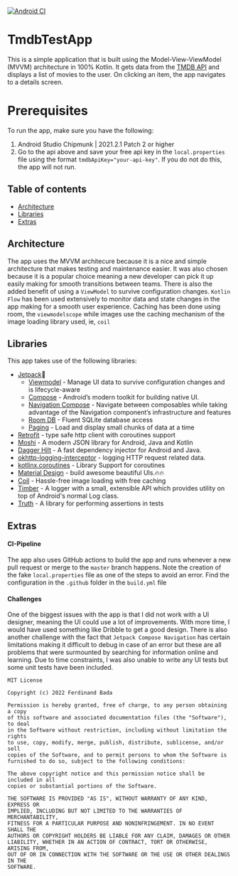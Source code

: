 [![Android CI](https://github.com/Fbada006/TmdbTestApp/actions/workflows/build.yml/badge.svg?branch=master)](https://github.com/Fbada006/TmdbTestApp/actions/workflows/build.yml)

# TmdbTestApp

This is a simple application that is built using the Model-View-ViewModel (MVVM) architecture in 100% Kotlin. It gets
data from the [TMDB API](https://www.themoviedb.org/documentation/api) and displays a list
of movies to the user. On clicking an item, the app navigates to a details screen.

# Prerequisites

To run the app, make sure you have the following:

1. Android Studio Chipmunk | 2021.2.1 Patch 2 or higher
2. Go to the api above and save your free api key in the `local.properties` file using the
   format `tmdbApiKey="your-api-key"`. If you do not do this, the app will not run.

## Table of contents

- [Architecture](#architecture)
- [Libraries](#libraries)
- [Extras](#extras)

## Architecture

The app uses the MVVM architecure because it is a nice and simple architecture that makes testing and maintenance
easier.
It was also chosen because it is a popular choice meaning a new developer can pick it up easily making for smooth
transitions between teams. There is also the added
benefit of using a `ViewModel` to survive configuration changes. `Kotlin Flow` has been used extensively to monitor data
and state changes in the app making for a smooth user experience. Caching has been done using room, the `viewmodelscope`
while images use the caching
mechanism of the image loading library used, ie, `coil`

## Libraries

This app takes use of the following libraries:

- [Jetpack](https://developer.android.com/jetpack)🚀
    - [Viewmodel](https://developer.android.com/topic/libraries/architecture/viewmodel) - Manage UI data to survive
      configuration changes and is lifecycle-aware
    - [Compose](https://developer.android.com/jetpack/compose) - Android’s modern toolkit for building native UI.
    - [Navigation Compose](https://developer.android.com/jetpack/compose/navigation) - Navigate between composables
      while taking advantage of the Navigation component’s infrastructure and features
    - [Room DB](https://developer.android.com/topic/libraries/architecture/room) - Fluent SQLite database access
    - [Paging](https://developer.android.com/topic/libraries/architecture/paging/v3-overview) - Load and display small
      chunks of
      data at a time
- [Retrofit](https://square.github.io/retrofit/) - type safe http client with coroutines support
- [Moshi](https://github.com/square/moshi) - A modern JSON library for Android, Java and Kotlin
- [Dagger Hilt](https://dagger.dev/hilt/) - A fast dependency injector for Android and Java.
- [okhttp-logging-interceptor](https://github.com/square/okhttp/blob/master/okhttp-logging-interceptor/README.md) -
  logging HTTP request related data.
- [kotlinx.coroutines](https://github.com/Kotlin/kotlinx.coroutines) - Library Support for coroutines
- [Material Design](https://material.io/develop/android/docs/getting-started/) - build awesome beautiful UIs.🔥🔥
- [Coil](https://coil-kt.github.io/coil/compose/) - Hassle-free image loading with free caching
- [Timber](https://github.com/JakeWharton/timber) - A logger with a small, extensible API which provides utility on top
  of Android's normal Log class.
- [Truth](https://truth.dev/) - A library for performing assertions in tests

## Extras

#### CI-Pipeline

The app also uses GitHub actions to build the app and runs whenever a new pull request or merge to the `master` branch happens.
Note the creation of the fake `local.properties` file as one of the steps to avoid an error. Find the configuration in the `.github` folder in the `build.yml` file

#### Challenges

One of the biggest issues with the app is that I did not work with a UI designer, meaning the UI could use a lot of improvements. With more time, I would have used something like
Dribble to get a good design. There is also another challenge with the fact that `Jetpack Compose Navigation` has certain limitations making it difficult to debug in case of an error but these
are all problems that were surmounted by searching for information online and learning. Due to time constraints, I was also unable to write any
UI tests but some unit tests have been included.

```
MIT License

Copyright (c) 2022 Ferdinand Bada

Permission is hereby granted, free of charge, to any person obtaining a copy
of this software and associated documentation files (the "Software"), to deal
in the Software without restriction, including without limitation the rights
to use, copy, modify, merge, publish, distribute, sublicense, and/or sell
copies of the Software, and to permit persons to whom the Software is
furnished to do so, subject to the following conditions:

The above copyright notice and this permission notice shall be included in all
copies or substantial portions of the Software.

THE SOFTWARE IS PROVIDED "AS IS", WITHOUT WARRANTY OF ANY KIND, EXPRESS OR
IMPLIED, INCLUDING BUT NOT LIMITED TO THE WARRANTIES OF MERCHANTABILITY,
FITNESS FOR A PARTICULAR PURPOSE AND NONINFRINGEMENT. IN NO EVENT SHALL THE
AUTHORS OR COPYRIGHT HOLDERS BE LIABLE FOR ANY CLAIM, DAMAGES OR OTHER
LIABILITY, WHETHER IN AN ACTION OF CONTRACT, TORT OR OTHERWISE, ARISING FROM,
OUT OF OR IN CONNECTION WITH THE SOFTWARE OR THE USE OR OTHER DEALINGS IN THE
SOFTWARE.
```